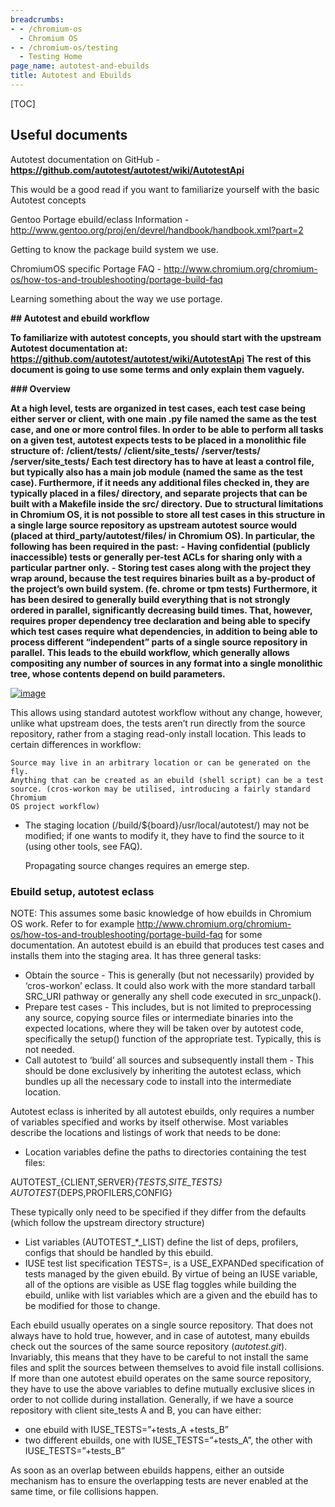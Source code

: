 ```yaml
---
breadcrumbs:
- - /chromium-os
  - Chromium OS
- - /chromium-os/testing
  - Testing Home
page_name: autotest-and-ebuilds
title: Autotest and Ebuilds
---
```


[TOC]

## Useful documents

Autotest documentation on GitHub -
**<https://github.com/autotest/autotest/wiki/AutotestApi>**

This would be a good read if you want to familiarize yourself with the basic
Autotest concepts

Gentoo Portage ebuild/eclass Information -
<http://www.gentoo.org/proj/en/devrel/handbook/handbook.xml?part=2>

Getting to know the package build system we use.

ChromiumOS specific Portage FAQ -
<http://www.chromium.org/chromium-os/how-tos-and-troubleshooting/portage-build-faq>

Learning something about the way we use portage.

**## Autotest and ebuild workflow**

**To familiarize with autotest concepts, you should start with the upstream Autotest documentation at: <https://github.com/autotest/autotest/wiki/AutotestApi>**
**The rest of this document is going to use some terms and only explain them vaguely.**

**### Overview**

**At a high level, tests are organized in test cases, each test case being either server or client, with one main .py file named the same as the test case, and one or more control files. In order to be able to perform all tasks on a given test, autotest expects tests to be placed in a monolithic file structure of:**
**/client/tests/**
**/client/site_tests/**
**/server/tests/**
**/server/site_tests/**
**Each test directory has to have at least a control file, but typically also has a main job module (named the same as the test case). Furthermore, if it needs any additional files checked in, they are typically placed in a files/ directory, and separate projects that can be built with a Makefile inside the src/ directory.**
**Due to structural limitations in Chromium OS, it is not possible to store all test cases in this structure in a single large source repository as upstream autotest source would (placed at third_party/autotest/files/ in Chromium OS). In particular, the following has been required in the past:**
**- Having confidential (publicly inaccessible) tests or generally per-test ACLs for sharing only with a particular partner only.**
**- Storing test cases along with the project they wrap around, because the test requires binaries built as a by-product of the project’s own build system. (fe. chrome or tpm tests)**
**Furthermore, it has been desired to generally build everything that is not strongly ordered in parallel, significantly decreasing build times. That, however, requires proper dependency tree declaration and being able to specify which test cases require what dependencies, in addition to being able to process different “independent” parts of a single source repository in parallel.**
**This leads to the ebuild workflow, which generally allows compositing any
number of sources in any format into a single monolithic tree, whose contents
depend on build parameters.**

[<img alt="image"
src="/chromium-os/testing/autotest-user-doc/atest-diagram.png">](/chromium-os/testing/autotest-user-doc/atest-diagram.png)

This allows using standard autotest workflow without any change, however, unlike
what upstream does, the tests aren’t run directly from the source repository,
rather from a staging read-only install location. This leads to certain
differences in workflow:

    Source may live in an arbitrary location or can be generated on the fly.
    Anything that can be created as an ebuild (shell script) can be a test
    source. (cros-workon may be utilised, introducing a fairly standard Chromium
    OS project workflow)

*   The staging location (/build/${board}/usr/local/autotest/) may not
            be modified; if one wants to modify it, they have to find the source
            to it (using other tools, see FAQ).

    Propagating source changes requires an emerge step.

### Ebuild setup, autotest eclass

NOTE: This assumes some basic knowledge of how ebuilds in Chromium OS work.
Refer to for example
<http://www.chromium.org/chromium-os/how-tos-and-troubleshooting/portage-build-faq>
for some documentation.
An autotest ebuild is an ebuild that produces test cases and installs them into
the staging area. It has three general tasks:

*   Obtain the source - This is generally (but not necessarily) provided
            by ‘cros-workon’ eclass. It could also work with the more standard
            tarball SRC_URI pathway or generally any shell code executed in
            src_unpack().
*   Prepare test cases - This includes, but is not limited to
            preprocessing any source, copying source files or intermediate
            binaries into the expected locations, where they will be taken over
            by autotest code, specifically the setup() function of the
            appropriate test. Typically, this is not needed.
*   Call autotest to ‘build’ all sources and subsequently install them -
            This should be done exclusively by inheriting the autotest eclass,
            which bundles up all the necessary code to install into the
            intermediate location.

Autotest eclass is inherited by all autotest ebuilds, only requires a number of
variables specified and works by itself otherwise. Most variables describe the
locations and listings of work that needs to be done:

*   Location variables define the paths to directories containing the
            test files:

AUTOTEST_{CLIENT,SERVER}_{TESTS,SITE_TESTS}
AUTOTEST_{DEPS,PROFILERS,CONFIG}

These typically only need to be specified if they differ from the defaults
(which follow the upstream directory structure)

*   List variables (AUTOTEST_\*_LIST) define the list of deps,
            profilers, configs that should be handled by this ebuild.
*   IUSE test list specification TESTS=, is a USE_EXPANDed specification
            of tests managed by the given ebuild. By virtue of being an IUSE
            variable, all of the options are visible as USE flag toggles while
            building the ebuild, unlike with list variables which are a given
            and the ebuild has to be modified for those to change.

Each ebuild usually operates on a single source repository. That does not always
have to hold true, however, and in case of autotest, many ebuilds check out the
sources of the same source repository (*autotest.git*). Invariably, this means
that they have to be careful to not install the same files and split the sources
between themselves to avoid file install collisions.
If more than one autotest ebuild operates on the same source repository, they
have to use the above variables to define mutually exclusive slices in order to
not collide during installation. Generally, if we have a source repository with
client site_tests A and B, you can have either:

*   one ebuild with IUSE_TESTS=”+tests_A +tests_B”
*   two different ebuilds, one with IUSE_TESTS=”+tests_A”, the other
            with IUSE_TESTS=”+tests_B”

As soon as an overlap between ebuilds happens, either an outside mechanism has
to ensure the overlapping tests are never enabled at the same time, or file
collisions happen.

